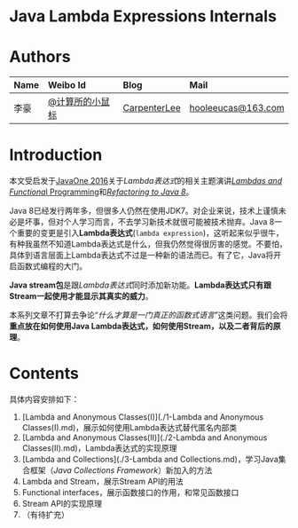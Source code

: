 # Java Lambda Expressions Internals

# Authors

| Name | Weibo Id | Blog | Mail |
|:-----------|:-------------|:-------------|:-----------|
| 李豪 |[@计算所的小鼠标](http://weibo.com/icttinymouse) | [CarpenterLee](http://www.cnblogs.com/CarpenterLee/) | hooleeucas@163.com |

# Introduction

本文受启发于[JavaOne 2016](https://www.oracle.com/javaone/index.html)关于*Lambda表达式*的相关主题演讲[*Lambdas and Functiona*l Programming](https://blogs.oracle.com/thejavatutorials/entry/learn_java_8_lambdas_and)和[*Refactoring to Java 8*](https://blogs.oracle.com/thejavatutorials/entry/javaone_2016_refactoring_your_code)。

Java 8已经发行两年多，但很多人仍然在使用JDK7。对企业来说，技术上谨慎未必是坏事，但对个人学习而言，不去学习新技术就很可能被技术抛弃。Java 8一个重要的变更是引入**Lambda表达式**(`lambda expression`)，这听起来似乎很牛，有种我虽然不知道Lambda表达式是什么，但我仍然觉得很厉害的感觉。不要怕，具体到语言层面上Lambda表达式不过是一种新的语法而已。有了它，Java将开启函数式编程的大门。

**Java stream包**是跟*Lambda表达式*同时添加新功能。**Lambda表达式只有跟Stream一起使用才能显示其真实的威力**。

本系列文章不打算去争论“*什么才算是一门真正的函数式语言*”这类问题。我们会将**重点放在如何使用Java Lambda表达式，如何使用Stream，以及二者背后的原理**。

# Contents

具体内容安排如下：

1. [Lambda and Anonymous Classes(I)](./1-Lambda and Anonymous Classes(I).md)，展示如何使用Lambda表达式替代匿名内部类
2. [Lambda and Anonymous Classes(II)](./2-Lambda and Anonymous Classes(II).md)，Lambda表达式的实现原理
3. [Lambda and Collections](./3-Lambda and Collections.md)，学习Java集合框架（*Java Collections Framework*）新加入的方法
4. Lambda and Stream，展示Stream API的用法
5. Functional interfaces，展示函数接口的作用，和常见函数接口
7. Stream API的实现原理
8. （有待扩充）





